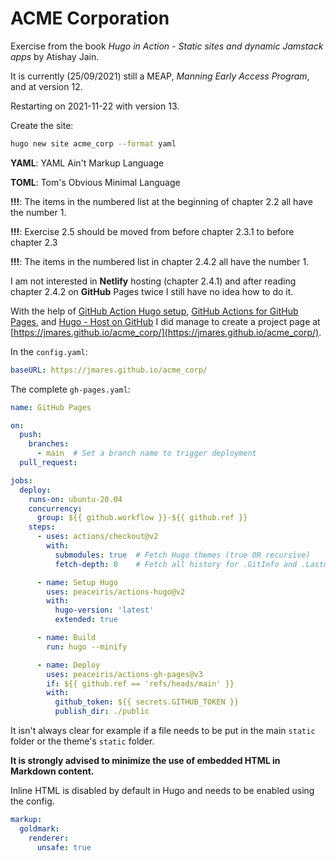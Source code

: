 # ACME Corporation

Exercise from the book *Hugo in Action - Static sites and dynamic Jamstack apps* by Atishay Jain.

It is currently (25/09/2021) still a MEAP, *Manning Early Access Program*, and at version 12.

Restarting on 2021-11-22 with version 13.

Create the site:

```bash
hugo new site acme_corp --format yaml
```

**YAML**: YAML Ain't Markup Language

**TOML**: Tom's Obvious Minimal Language

**!!!**: The items in the numbered list at the beginning of chapter 2.2 all have the number 1.

**!!!**: Exercise 2.5 should be moved from before chapter 2.3.1 to before chapter 2.3

**!!!**: The items in the numbered list in chapter 2.4.2 all have the number 1.

I am not interested in **Netlify** hosting (chapter 2.4.1) and after reading chapter 2.4.2 on **GitHub** Pages twice I still have no idea how to do it.

With the help of [GitHub Action Hugo setup](https://github.com/marketplace/actions/hugo-setup), [GitHub Actions for GitHub Pages](https://github.com/peaceiris/actions-gh-pages), and [Hugo - Host on GitHub](https://gohugo.io/hosting-and-deployment/hosting-on-github/) I did manage to create a project page at [https://jmares.github.io/acme_corp/](https://jmares.github.io/acme_corp/).

In the `config.yaml`:

```yaml
baseURL: https://jmares.github.io/acme_corp/
```

The complete `gh-pages.yaml`:

```yaml
name: GitHub Pages

on:
  push:
    branches:
      - main  # Set a branch name to trigger deployment
  pull_request:

jobs:
  deploy:
    runs-on: ubuntu-20.04
    concurrency:
      group: ${{ github.workflow }}-${{ github.ref }}
    steps:
      - uses: actions/checkout@v2
        with:
          submodules: true  # Fetch Hugo themes (true OR recursive)
          fetch-depth: 0    # Fetch all history for .GitInfo and .Lastmod

      - name: Setup Hugo
        uses: peaceiris/actions-hugo@v2
        with:
          hugo-version: 'latest'
          extended: true

      - name: Build
        run: hugo --minify

      - name: Deploy
        uses: peaceiris/actions-gh-pages@v3
        if: ${{ github.ref == 'refs/heads/main' }}
        with:
          github_token: ${{ secrets.GITHUB_TOKEN }}
          publish_dir: ./public
```

It isn't always clear for example if a file needs to be put in the main `static` folder or the theme's `static` folder.

**It is strongly advised to minimize the use of embedded HTML in Markdown content.**

Inline HTML is disabled by default in Hugo and needs to be enabled using the config.

```yaml
markup:
  goldmark:
    renderer:
      unsafe: true
```

